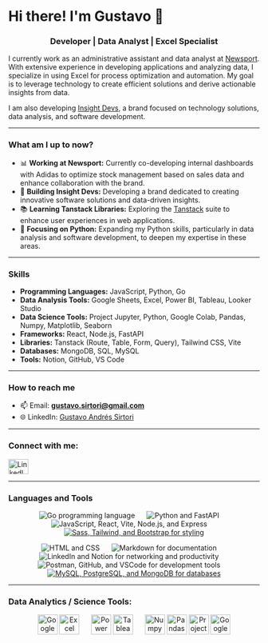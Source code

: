 # Hi there! I'm Gustavo 👋

<h3 align="center"> Developer | Data Analyst | Excel Specialist </h3>

I currently work as an administrative assistant and data analyst at [Newsport](https://www.newsport.com.ar). With extensive experience in developing applications and analyzing data, I specialize in using Excel for process optimization and automation. My goal is to leverage technology to create efficient solutions and derive actionable insights from data.

I am also developing [Insight Devs](https://www.insightdevs.com.ar/), a brand focused on technology solutions, data analysis, and software development.

---

### What am I up to now?

- 📊 **Working at Newsport:** Currently co-developing internal dashboards with Adidas to optimize stock management based on sales data and enhance collaboration with the brand.  
- 🚀 **Building Insight Devs:** Developing a brand dedicated to creating innovative software solutions and data-driven insights.  
- 📚 **Learning Tanstack Libraries:** Exploring the [Tanstack](https://tanstack.com/) suite to enhance user experiences in web applications.  
- 🐍 **Focusing on Python:** Expanding my Python skills, particularly in data analysis and software development, to deepen my expertise in these areas.  

---

### Skills

- **Programming Languages:** JavaScript, Python, Go  
- **Data Analysis Tools:** Google Sheets, Excel, Power BI, Tableau, Looker Studio  
- **Data Science Tools:** Project Jupyter, Python, Google Colab, Pandas, Numpy, Matplotlib, Seaborn  
- **Frameworks:** React, Node.js, FastAPI  
- **Libraries:** Tanstack (Route, Table, Form, Query), Tailwind CSS, Vite  
- **Databases:** MongoDB, SQL, MySQL
- **Tools:** Notion, GitHub, VS Code  

---

### How to reach me  

- 📫 Email: **gustavo.sirtori@gmail.com**  
- 🌐 LinkedIn: [Gustavo Andrés Sirtori](https://www.linkedin.com/in/gustavoandressirtori/)  

---

<h3 align="left">Connect with me:</h3>  
<p align="left">
  <a href="https://www.linkedin.com/in/gustavoandressirtori/" target="_blank">
    <img align="center" src="https://raw.githubusercontent.com/rahuldkjain/github-profile-readme-generator/master/src/images/icons/Social/linked-in-alt.svg" alt="LinkedIn Profile" height="30" width="40" />
  </a>
</p>

---

<h3 align="left">Languages and Tools</h3>  

<p align="center">
    <img src="https://skillicons.dev/icons?i=go" alt="Go programming language" />
  &nbsp;&nbsp;&nbsp;&nbsp;
  <img src="https://skillicons.dev/icons?i=python,fastapi" alt="Python and FastAPI" />
  &nbsp;&nbsp;&nbsp;&nbsp;
  <img src="https://skillicons.dev/icons?i=js,react,vite,nodejs,express" alt="JavaScript, React, Vite, Node.js, and Express" />
  &nbsp;&nbsp;&nbsp;&nbsp;
  <a href="https://skillicons.dev">
    <img src="https://skillicons.dev/icons?i=sass,tailwind,bootstrap" alt="Sass, Tailwind, and Bootstrap for styling" />
  </a>
</p>

<p align="center">
  <img src="https://skillicons.dev/icons?i=html,css" alt="HTML and CSS" />
  &nbsp;&nbsp;&nbsp;&nbsp;
  <img src="https://skillicons.dev/icons?i=md" alt="Markdown for documentation" />
  &nbsp;&nbsp;&nbsp;&nbsp;
  <img src="https://skillicons.dev/icons?i=linkedin,notion" alt="LinkedIn and Notion for networking and productivity" />
  &nbsp;&nbsp;&nbsp;&nbsp;
  <img src="https://skillicons.dev/icons?i=postman,github,vscode" alt="Postman, GitHub, and VSCode for development tools" />
  &nbsp;&nbsp;&nbsp;&nbsp;
  <a href="https://skillicons.dev">
    <img src="https://skillicons.dev/icons?i=mysql,postgres,mongodb" alt="MySQL, PostgreSQL, and MongoDB for databases" />
  </a>
</p>

---

<h3 align="left">Data Analytics / Science Tools:</h3>  
<p align="center">
  <img src="https://img.icons8.com/?size=100&id=30461&format=png&color=000000" alt="Google Sheets" width="40" height="40"/>
  <img src="https://img.icons8.com/color/48/000000/microsoft-excel-2019--v1.png" alt="Excel" width="40" height="40"/>
  &nbsp;&nbsp;&nbsp;&nbsp;
  <img src="https://img.icons8.com/color/48/000000/power-bi.png" alt="Power BI" width="40" height="40"/>
  <img src="https://img.icons8.com/color/48/000000/tableau-software.png" alt="Tableau" width="40" height="40"/>
  &nbsp;&nbsp;&nbsp;&nbsp;
  <img src="https://img.icons8.com/?size=100&id=aR9CXyMagKIS&format=png&color=000000" alt="Numpy" width="40" height="40"/>
  <img src="https://img.icons8.com/?size=100&id=xSkewUSqtErH&format=png&color=000000" alt="Pandas" width="40" height="40"/>
  <img src="https://img.icons8.com/?size=100&id=J0SgMWzAxqFj&format=png&color=000000" alt="Project Jupyter" width="40" height="40"/>
  <img src="https://img.icons8.com/?size=100&id=lOqoeP2Zy02f&format=png&color=000000" alt="Google Colab" width="40" height="40"/>
</p>
